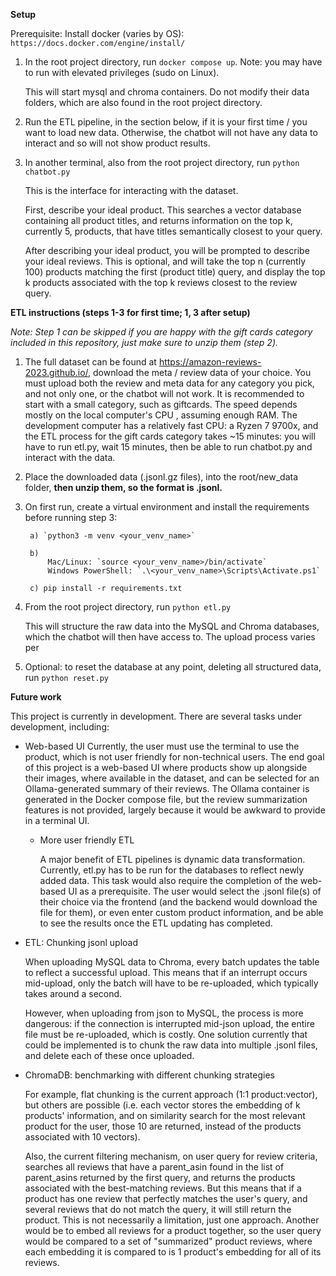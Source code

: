 **Setup**

Prerequisite: Install docker (varies by OS): `https://docs.docker.com/engine/install/`

1) In the root project directory, run `docker compose up`. Note: you may have to run with elevated privileges (sudo on Linux).

    This will start mysql and chroma containers. Do not modify their data folders,
    which are also found in the root project directory.

2) Run the ETL pipeline, in the section below, if it is your first time / you want to load new data.
   Otherwise, the chatbot will not have any data to interact and so will not show product results. 

3) In another terminal, also from the root project directory, run `python chatbot.py`

    This is the interface for interacting with the dataset.

    First, describe your ideal product. This searches a vector database containing all product titles, and returns
    information on the top k, currently 5, products, that have titles semantically closest to your query.

    After describing your ideal product, you will be prompted to describe your ideal reviews. This is optional, and
    will take the top n (currently 100) products matching the first (product title) query, and display the top k
    products associated with the top k reviews closest to the review query. 


**ETL instructions (steps 1-3 for first time; 1, 3 after setup)**

*Note: Step 1 can be skipped if you are happy with the gift cards category included in this repository, just make sure to unzip them (step 2).*
1) The full dataset can be found at https://amazon-reviews-2023.github.io/, download the meta / review data of your choice.
    You must upload both the review and meta data for any category you pick, and not only one, or the chatbot will not work.
    It is recommended to start with a small category, such as giftcards. The speed depends mostly on the local computer's CPU
    , assuming enough RAM. The development computer has a relatively fast CPU: a Ryzen 7 9700x, and the ETL process for the
   gift cards category takes ~15 minutes: you will have to run etl.py, wait 15 minutes, then be able to run chatbot.py and
   interact with the data.

2) Place the downloaded data (.jsonl.gz files), into the root/new_data folder, **then unzip them, so the format is .jsonl.**

3) On first run, create a virtual environment and install the requirements before running step 3:

        a) `python3 -m venv <your_venv_name>`
   
        b)
            Mac/Linux: `source <your_venv_name>/bin/activate`
            Windows PowerShell: `.\<your_venv_name>\Scripts\Activate.ps1`
   
        c) pip install -r requirements.txt

5) From the root project directory, run `python etl.py`

    This will structure the raw data into the MySQL and Chroma databases, which the chatbot will then have access to.
    The upload process varies per

6) Optional: to reset the database at any point, deleting all structured data, run `python reset.py`


**Future work**


This project is currently in development. There are several tasks under development, including:

* Web-based UI
    Currently, the user must use the terminal to use the product, which is not user friendly for non-technical users.
    The end goal of this project is a web-based UI where products show up alongside their images, where available in
    the dataset, and can be selected for an Ollama-generated summary of their reviews. The Ollama container is
    generated in the Docker compose file, but the review summarization features is not provided, largely because it would
    be awkward to provide in a terminal UI.

    * More user friendly ETL

        A major benefit of ETL pipelines is dynamic data transformation. Currently, etl.py has to be run for the
        databases to reflect newly added data. This task would also require the completion of the web-based UI 
        as a prerequisite. The user would select the .jsonl file(s) of their choice via the frontend (and the backend
        would download the file for them), or even enter custom product information, and be able to see the results once
        the ETL updating has completed.


* ETL: Chunking jsonl upload

    When uploading MySQL data to Chroma, every batch updates the table to reflect a successful upload.
    This means that if an interrupt occurs mid-upload, only the batch will have to be re-uploaded, which typically
    takes around a second.

    However, when uploading from json to MySQL, the process is more dangerous: if the connection is interrupted
    mid-json upload, the entire file must be re-uploaded, which is costly. One solution currently that could be
    implemented is to chunk the raw data into multiple .jsonl files, and delete each of these once uploaded.

* ChromaDB: benchmarking with different chunking strategies

    For example, flat chunking is the current approach (1:1 product:vector), but others are possible (i.e. 
    each vector stores the embedding of k products' information, and on similarity search for the most relevant
    product for the user, those 10 are returned, instead of the products associated with 10 vectors).

    Also, the current filtering mechanism, on user query for review criteria, searches all reviews that have
    a parent_asin found in the list of parent_asins returned by the first query, and returns the products associated
    with the best-matching reviews. But this means that if a product has one review that perfectly matches the user's
    query, and several reviews that do not match the query, it will still return the product. This is not necessarily
    a limitation, just one approach. Another would be to embed all reviews for a product together, so the user query
    would be compared to a set of "summarized" product reviews, where each embedding it is compared to is 1 product's
    embedding for all of its reviews.
